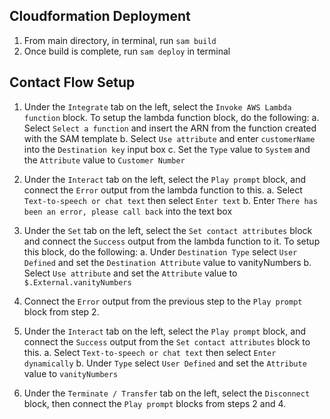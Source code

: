 ## Cloudformation Deployment

1. From main directory, in terminal, run `sam build`
2. Once build is complete, run `sam deploy` in terminal

## Contact Flow Setup

1. Under the `Integrate` tab on the left, select the `Invoke AWS Lambda function` block. To setup the lambda function block, do the following:
   a. Select `Select a function` and insert the ARN from the function created with the SAM template
   b. Select `Use attribute` and enter `customerName` into the `Destination key` input box
   c. Set the `Type` value to `System` and the `Attribute` value to `Customer Number`

2. Under the `Interact` tab on the left, select the `Play prompt` block, and connect the `Error` output from the lambda function to this.
   a. Select `Text-to-speech or chat text` then select `Enter text`
   b. Enter `There has been an error, please call back` into the text box

3. Under the `Set` tab on the left, select the `Set contact attributes` block and connect the `Success` output from the lambda function to it. To setup this block, do the following:
   a. Under `Destination Type` select `User Defined` and set the `Destination Attribute` value to vanityNumbers
   b. Select `Use attribute` and set the `Attribute` value to `$.External.vanityNumbers`

4. Connect the `Error` output from the previous step to the `Play prompt` block from step 2.

5. Under the `Interact` tab on the left, select the `Play prompt` block, and connect the `Success` output from the `Set contact attributes` block to this.
   a. Select `Text-to-speech or chat text` then select `Enter dynamically`
   b. Under `Type` select `User Defined` and set the `Attribute` value to `vanityNumbers`

6. Under the `Terminate / Transfer` tab on the left, select the `Disconnect` block, then connect the `Play prompt` blocks from steps 2 and 4.
